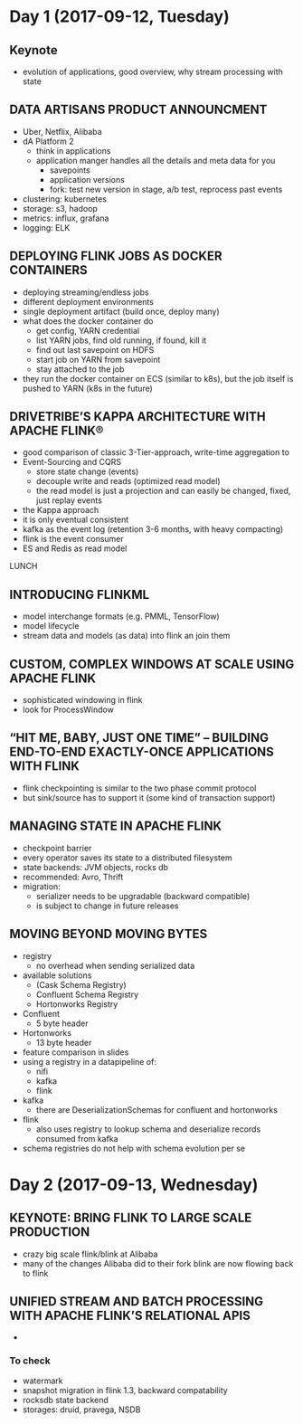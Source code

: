
# Day 1 (2017-09-12, Tuesday)

## Keynote

* evolution of applications, good overview, why stream processing with state

## DATA ARTISANS PRODUCT ANNOUNCMENT

* Uber, Netflix, Alibaba
* dA Platform 2
  * think in applications
  * application manger handles all the details and meta data for you
    * savepoints
    * application versions
    * fork: test new version in stage, a/b test, reprocess past events
* clustering: kubernetes
* storage: s3, hadoop
* metrics: influx, grafana
* logging: ELK


## DEPLOYING FLINK JOBS AS DOCKER CONTAINERS

* deploying streaming/endless jobs
* different deployment environments
* single deployment artifact (build once, deploy many)
* what does the docker container do
  * get config, YARN credential
  * list YARN jobs, find old running, if found, kill it
  * find out last savepoint on HDFS
  * start job on YARN from savepoint
  * stay attached to the job
* they run the docker container on ECS (similar to k8s), but the job itself is pushed to YARN (k8s in the future)

## DRIVETRIBE’S KAPPA ARCHITECTURE WITH APACHE FLINK®

* good comparison of classic 3-Tier-approach, write-time aggregation to
* Event-Sourcing and CQRS
  * store state change (events)
  * decouple write and reads (optimized read model)
  * the read model is just a projection and can easily be changed, fixed, just replay events
* the Kappa approach
* it is only eventual consistent
* kafka as the event log (retention 3-6 months, with heavy compacting)
* flink is the event consumer
* ES and Redis as read model

LUNCH

## INTRODUCING FLINKML

* model interchange formats (e.g. PMML, TensorFlow)
* model lifecycle
* stream data and models (as data) into flink an join them

## CUSTOM, COMPLEX WINDOWS AT SCALE USING APACHE FLINK

* sophisticated windowing in flink
* look for ProcessWindow

## “HIT ME, BABY, JUST ONE TIME” – BUILDING END-TO-END EXACTLY-ONCE APPLICATIONS WITH FLINK

* flink checkpointing is similar to the two phase commit protocol
* but sink/source has to support it (some kind of transaction support)

## MANAGING STATE IN APACHE FLINK

* checkpoint barrier
* every operator saves its state to a distributed filesystem
* state backends: JVM objects, rocks db
* recommended: Avro, Thrift
* migration:
  * serializer needs to be upgradable (backward compatible)
  * is subject to change in future releases

## MOVING BEYOND MOVING BYTES

* registry
  * no overhead when sending serialized data
* available solutions
  * (Cask Schema Registry)
  * Confluent Schema Registry
  * Hortonworks Registry
* Confluent
  * 5 byte header
* Hortonworks
  * 13 byte header
* feature comparison in slides
* using a registry in a datapipeline of:
  * nifi
  * kafka
  * flink
* kafka
  * there are DeserializationSchemas for confluent and hortonworks
* flink
  * also uses registry to lookup schema and deserialize records consumed from kafka
* schema registries do not help with schema evolution per se

# Day 2 (2017-09-13, Wednesday)

## KEYNOTE: BRING FLINK TO LARGE SCALE PRODUCTION

* crazy big scale flink/blink at Alibaba
* many of the changes Alibaba did to their fork blink are now flowing back to flink  

## UNIFIED STREAM AND BATCH PROCESSING WITH APACHE FLINK’S RELATIONAL APIS

* 

### To check
* watermark
* snapshot migration in flink 1.3, backward compatability
* rocksdb state backend
* storages: druid, pravega, NSDB

